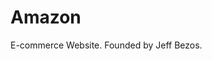 # Amazon































E-commerce Website. Founded by Jeff Bezos.